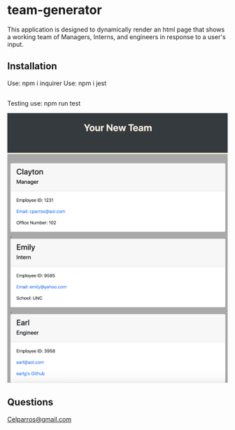 # team-generator

This application is designed to dynamically render an html page that shows a working team of Managers, Interns, and engineers in response to a user's input.

## Installation

Use: npm i inquirer 
Use: npm i jest

##
Testing use: npm run test

![screenshot](./images/team-final.png)

## Questions
Celparros@gmail.com
